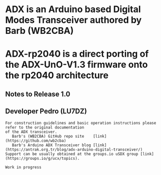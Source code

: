 # ADX is an Arduino based Digital Modes Transceiver authored by Barb (WB2CBA)

# ADX-rp2040 is a direct porting of the ADX-UnO-V1.3 firmware onto the rp2040 architecture

## Notes to Release 1.0
## Developer Pedro (LU7DZ)

```
For construction guidelines and basic operation instructions please refer to the original documentation
of the ADX transceiver.
   Barb's (WB2CBA) GitHub repo site    [link](https://github.com/wb2cba)
   Barb's Arduino ADX Transceiver blog [link](https://antrak.org.tr/blog/adx-arduino-digital-transceiver/)
Support can be usually obtained at the groups.io uSDX group [link](https://groups.io/g/ucx/topics).
```


```
Work in progress
```











